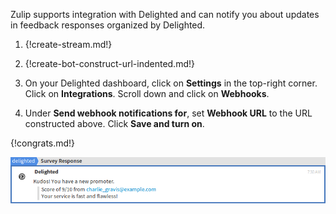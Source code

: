 Zulip supports integration with Delighted and can notify you
about updates in feedback responses organized by Delighted.

1. {!create-stream.md!}

1. {!create-bot-construct-url-indented.md!}

1. On your Delighted dashboard, click on **Settings** in the
   top-right corner. Click on **Integrations**. Scroll down
   and click on **Webhooks**.

1. Under **Send webhook notifications for**, set **Webhook URL**
   to the URL constructed above. Click **Save and turn on**.

{!congrats.md!}

![](/static/images/integrations/delighted/001.png)
